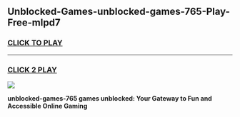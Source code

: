 
## Unblocked-Games-unblocked-games-765-Play-Free-mlpd7
<h3>
<a href="https://premium76.site?title=unblocked-games-765&ref=24M">CLICK TO PLAY</a></h3>
<hr>

<h3>
<a href="https://premium76.site?title=unblocked-games-765&ref=24M">CLICK 2 PLAY</a>
  
</h3>

<a href="https://premium76.site?title=unblocked-games-765&ref=24M"><img src="https://clearcache.store/games.png"></a>


**unblocked-games-765 games unblocked: Your Gateway to Fun and Accessible Online Gaming**
